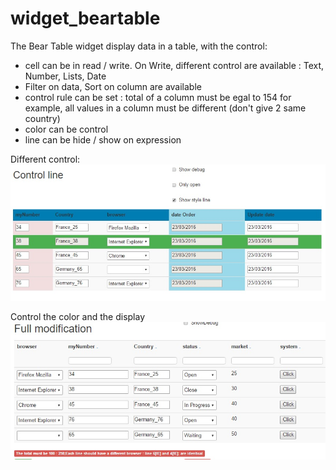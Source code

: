 # widget_beartable

The Bear Table widget display data in a table, with the control:
* cell can be in read / write. On Write, different control are available : Text, Number, Lists, Date
* Filter on data, Sort on column are available
* control rule can be set : total of a column must be egal to 154 for example, all values in a column must be different (don't give 2 same country)
* color can be control
* line can be hide / show on expression 

Different control:
<img src="screenShot_ControlLine.jpg"/>

Control the color and the display
<img src="screenShot_FullModification.jpg"/>